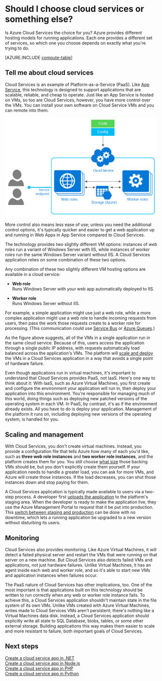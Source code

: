 <properties 
	pageTitle="Azure compute options - Cloud Services | Microsoft Azure" 
	description="Learn about Azure compute hosting options and how they work: App Service, Cloud Services, and Virtual Machines" 
	services="cloud-services"
    documentationCenter=""
	authors="Thraka" 
	manager="timlt"/>

<tags 
	ms.service="multiple" 
	ms.workload="multiple" 
	ms.tgt_pltfrm="na" 
	ms.devlang="na" 
	ms.topic="article" 
	ms.date="09/01/2015" 
	ms.author="adegeo"/>

# Should I choose cloud services or something else?

Is Azure Cloud Services the choice for you? Azure provides different hosting models for running applications. Each one provides a different set of services, so which one you choose depends on exactly what you're trying to do.

[AZURE.INCLUDE [compute-table](../../includes/compute-options-table.md)]

<a name="tellmecs"></a>
## Tell me about cloud services

Cloud Services is an example of Platform-as-a-Service (PaaS). Like [App Service](../app-service-web/app-service-web-overview.md), this technology is designed to support applications that are scalable, reliable, and cheap to operate. Just like an App Service is hosted on VMs, so too are Cloud Services, however, you have more control over the VMs. You can install your own software on Cloud Service VMs and you can remote into them.

![cs_diagram](./media/cloud-services-choose-me/diagram.png) 

More control also means less ease of use; unless you need the  additional control options, it's typically quicker and easier to get a web application up and running in Web Apps in App Service compared to Cloud Services. 

The technology provides two slightly different VM options: instances of *web roles* run a variant of Windows Server with IIS, while instances of *worker roles* run the same Windows Server variant without IIS. A Cloud Services application relies on some combination of these two options. 

Any combination of these two slightly different VM hosting options are available in a cloud service:

* **Web role**  
  Runs Windows Server with your web app automatically deployed to IIS.
  
* **Worker role**  
  Runs Windows Server without IIS.

For example, a simple application might use just a web role, while a more complex application might use a web role to handle incoming requests from users, then pass the work those requests create to a worker role for processing. (This communication could use [Service Bus](../service-bus/service-bus-fundamentals-hybrid-solutions.md) or [Azure Queues](../storage/storage-introduction.md).)

As the figure above suggests, all of the VMs in a single application run in the same cloud service. Because of this, users access the application through a single public IP address, with requests automatically load balanced across the application's VMs. The platform will [scale and deploy](cloud-services-how-to-scale.md) the VMs in a Cloud Services application in a way that avoids a single point of hardware failure. 

Even though applications run in virtual machines, it's important to understand that Cloud Services provides PaaS, not IaaS. Here's one way to think about it: With IaaS, such as Azure Virtual Machines, you first create and configure the environment your application will run in, then deploy your application into this environment. You're responsible for managing much of this world, doing things such as deploying new patched versions of the operating system in each VM. In PaaS, by contrast, it's as if the environment already exists. All you have to do is deploy your application. Management of the platform it runs on, including deploying new versions of the operating system, is handled for you.

## Scaling and management
With Cloud Services, you don't create virtual machines. Instead, you provide a configuration file that tells Azure how many of each you'd like, such as **three web role instances** and **two worker role instances**, and the platform creates them for you.  You still choose [what size](cloud-services-sizes-specs.md) those backing VMs should be, but you don't explicitly create them yourself. If your application needs to handle a greater load, you can ask for more VMs, and Azure will create those instances. If the load decreases, you can shut those instances down and stop paying for them.

A Cloud Services application is typically made available to users via a two-step process. A developer first [uploads the application](cloud-services-how-to-create-deploy.md) to the platform's staging area. When the developer is ready to make the application live, they use the Azure Management Portal to request that it be put into production. This [switch between staging and production](cloud-services-nodejs-stage-application.md) can be done with no downtime, which lets a running application be upgraded to a new version without disturbing its users. 

## Monitoring
Cloud Services also provides monitoring. Like Azure Virtual Machines, it will detect a failed physical server and restart the VMs that were running on that server on a new machine. But Cloud Services also detects failed VMs and applications, not just hardware failures. Unlike Virtual Machines, it has an agent inside each web and worker role, and so it's able to start new VMs and application instances when failures occur.

The PaaS nature of Cloud Services has other implications, too. One of the most important is that applications built on this technology should be written to run correctly when any web or worker role instance fails. To achieve this, a Cloud Services application shouldn't maintain state in the file system of its own VMs. Unlike VMs created with Azure Virtual Machines, writes made to Cloud Services VMs aren't persistent; there's nothing like a Virtual Machines data disk. Instead, a Cloud Services application should explicitly write all state to SQL Database, blobs, tables, or some other external storage. Building applications this way makes them easier to scale and more resistant to failure, both important goals of Cloud Services.

## Next steps
[Create a cloud service app in .NET](cloud-services-dotnet-get-started.md)  
[Create a cloud service app in Node.js](cloud-services-nodejs-develop-deploy-app.md)  
[Create a cloud service app in PHP](../cloud-services-php-create-web-role.md)  
[Create a cloud service app in Python](../cloud-services-python-ptvs.md)
